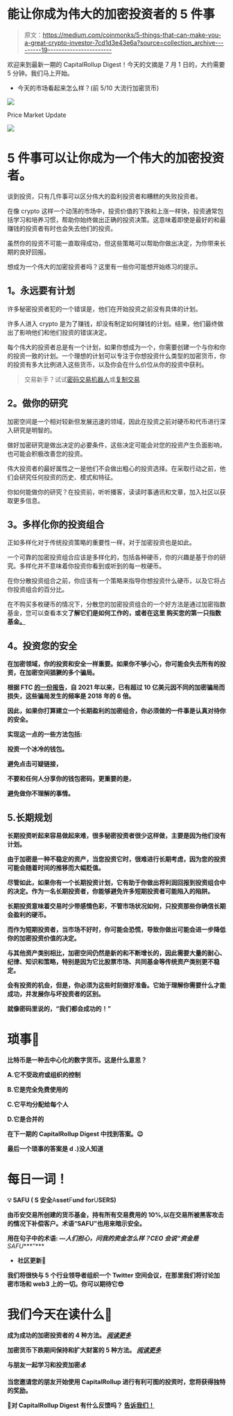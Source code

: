 # 能让你成为伟大的加密投资者的 5 件事

> 原文：<https://medium.com/coinmonks/5-things-that-can-make-you-a-great-crypto-investor-7cd1d3e43e6a?source=collection_archive---------19----------------------->

欢迎来到最新一期的 CapitalRollup Digest！今天的文摘是 7 月 1 日的，大约需要 5 分钟。我们马上开始。

*   今天的市场看起来怎么样？(前 5/10 大流行加密货币)

![](img/94f4cb2b16b8b030640c8cf06062aa00.png)

Price Market Update

![](img/7aab4e62ae34024ec8d8404927d4d482.png)

# 5 件事可以让你成为一个伟大的加密投资者。

谈到投资，只有几件事可以区分伟大的盈利投资者和糟糕的失败投资者。

在像 crypto 这样一个动荡的市场中，投资价值的下跌和上涨一样快，投资通常包括学习和培养习惯，帮助你始终做出正确的投资决策。这意味着即使是最好的和最赚钱的投资者有时也会失去他们的投资。

虽然你的投资不可能一直取得成功，但这些策略可以帮助你做出决定，为你带来长期的良好回报。

想成为一个伟大的加密投资者吗？这里有一些你可能想开始练习的提示。

## **1。永远要有计划**

许多秘密投资者犯的一个错误是，他们在开始投资之前没有具体的计划。

许多人进入 crypto 是为了赚钱，却没有制定如何赚钱的计划。结果，他们最终做出了影响他们和他们投资的错误决定。

每个伟大的投资者总是有一个计划，如果你想成为一个，你需要创建一个与你和你的投资一致的计划。一个理想的计划可以专注于你想投资什么类型的加密货币，你的投资有多大比例进入这些货币，以及你会在什么价位从你的投资中获利。

> 交易新手？试试[密码交易机器人](/coinmonks/crypto-trading-bot-c2ffce8acb2a)或[复制交易](/coinmonks/top-10-crypto-copy-trading-platforms-for-beginners-d0c37c7d698c)

## **2。做你的研究**

加密空间是一个相对较新但发展迅速的领域，因此在投资之前对硬币和代币进行深入研究是明智的。

做好加密研究是做出决定的必要条件，这些决定可能会对您的投资产生负面影响，也可能会积极改善您的投资。

伟大投资者的最好属性之一是他们不会做出粗心的投资选择。在采取行动之前，他们会研究任何投资的历史、模式和特征。

你如何能做你的研究？在投资前，听听播客，读读时事通讯和文章，加入社区以获取更多信息。

## **3。多样化你的投资组合**

正如多样化对于传统投资策略的重要性一样，对于加密投资也是如此。

一个可靠的加密投资组合应该是多样化的，包括各种硬币，你的兴趣是基于你的研究。多样化并不意味着你投资你看到或听到的每一枚硬币。

在你分散投资组合之前，你应该有一个策略来指导你想投资什么硬币，以及它将占你投资组合的百分比。

在不购买多枚硬币的情况下，分散您的加密投资组合的一个好方法是通过加密指数基金，您可以查看本文[](https://capitalrollup.substack.com/p/the-power-of-dollar-cost-averaging?r=1i7tel&s=w&utm_campaign=post&utm_medium=web)**了解它们是如何工作的，或者在这里 **购买您的第一只指数基金[。](http://capitalrollup.com)****

## ****4。投资您的安全****

**在加密领域，你的投资和安全一样重要。如果你不够小心，你可能会失去所有的投资，在加密空间猖獗的多个骗局。**

**根据 FTC [的一份报告](https://www.ftc.gov/business-guidance/blog/2022/06/reported-crypto-scam-losses-2021-top-1-billion-says-ftc-data-spotlight)，自 2021 年以来，已有超过 10 亿美元因不同的加密骗局而损失，这些骗局发生的频率是 2018 年的 6 倍。**

**因此，如果你打算建立一个长期盈利的加密组合，你必须做的一件事是认真对待你的安全。**

**实现这一点的一些方法包括:**

**投资一个冰冷的钱包。**

**避免点击可疑链接，**

**不要和任何人分享你的钱包密码，更重要的是，**

**避免做你不理解的事情。**

## **5.长期规划**

**长期投资听起来容易做起来难，很多秘密投资者很少这样做，主要是因为他们没有计划。**

**由于加密是一种不稳定的资产，当您投资它时，很难进行长期考虑，因为您的投资可能会随着时间的推移而大幅贬值。**

**尽管如此，如果你有一个长期投资计划，它有助于你做出将利润回报到投资组合中的决定。作为一名长期投资者，你能够避免许多短期投资者可能陷入的陷阱。**

**长期投资意味着交易时少带感情色彩，不管市场状况如何，只投资那些你确信长期会盈利的硬币。**

**而作为短期投资者，当市场不好时，你可能会恐慌，导致你做出可能会进一步降低你的加密投资价值的决定。**

**与其他资产类别相比，加密空间仍然是新的和不断增长的，因此需要大量的耐心、纪律、知识和策略，特别是因为它比股票市场、共同基金等传统资产类别更不稳定。**

**会有投资的机会，但是，你必须为这些时刻做好准备。它始于理解你需要什么才能成功，并发展你与坏投资者的区别。**

**就像密码里说的，“我们都会成功的！”**

# **琐事🤔**

****比特币是一种去中心化的数字货币。这是什么意思？****

**A.它不受政府或组织的控制**

**B.它是完全免费使用的**

**C.它平均分配给每个人**

**D.它是合并的**

**在下一期的 CapitalRollup Digest 中找到答案。😉**

****最后一个琐事的答案是 d .)没人知道****

# **每日一词！**

**💡 **SAFU** ( **S** 安全**A**sset**F**und for**U**SERS)**

**由币安交易所创建的货币基金，持有所有交易费用的 10%,以在交易所被黑客攻击的情况下补偿客户。术语“SAFU”也用来暗示安全。**

****用在句子中的术语:**
*—人们担心，问我的资金怎么样？CEO 会说“资金是****SAFU****”***

*   ****社区更新📢****

**我们将很快与 5 个行业领导者组织一个 Twitter 空间会议，在那里我们将讨论加密市场和 web3 上的一切。你可以期待它😎**

# **我们今天在读什么📰**

**成为成功的加密投资者的 4 种方法。 [***阅读更多***](https://www.fool.com/the-ascent/cryptocurrency/articles/4-ways-to-become-a-successful-crypto-investor/)**

****加密货币下跌期间保持和扩大财富的 5 种方法。** [***阅读更多***](https://www.entrepreneur.com/article/430481)**

****与朋友一起学习和投资加密💰****

**当您邀请您的朋友开始使用 CapitalRollup 进行有利可图的投资时，您将获得独特的奖励。**

**💬对 CapitalRollup Digest 有什么反馈吗？ [**告诉我们！**](mailto:hi@capitalrollup.com)**